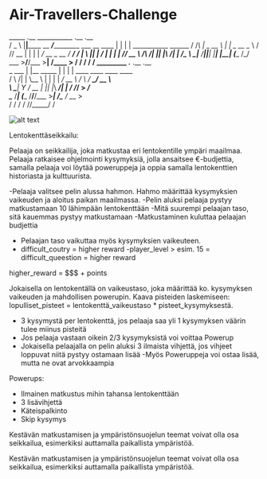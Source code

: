 # Air-Travellers-Challenge
 
   _____  .__         ___________                         .__  .__                       
  /  _  \ |__|______  \__    ___/___________ ___  __ ____ |  | |  |   ___________  ______
 /  /_\  \|  \_  __ \   |    |  \_  __ \__  \\  \/ // __ \|  | |  | _/ __ \_  __ \/  ___/
/    |    \  ||  | \/   |    |   |  | \// __ \\   /\  ___/|  |_|  |_\  ___/|  | \/\___ \ 
\____|__  /__||__|      |____|   |__|  (____  /\_/  \___  >____/____/\___  >__|  /____  >
        \/                                  \/          \/               \/           \/ 
             _________ .__           .__  .__                                            
             \_   ___ \|  |__ _____  |  | |  |   ____   ____    ____   ____              
             /    \  \/|  |  \\__  \ |  | |  | _/ __ \ /    \  / ___\_/ __ \             
             \     \___|   Y  \/ __ \|  |_|  |_\  ___/|   |  \/ /_/  >  ___/             
              \______  /___|  (____  /____/____/\___  >___|  /\___  / \___  >            
                     \/     \/     \/               \/     \//_____/      \/  


![alt text](https://i.insider.com/5ef120643f73704134751865?width=700)


Lentokenttäseikkailu:

Pelaaja on seikkailija, joka matkustaa eri lentokentille ympäri maailmaa. Pelaaja ratkaisee ohjelmointi kysymyksiä, jolla ansaitsee €-budjettia, samalla pelaaja voi löytää poweruppeja ja oppia samalla lentokenttien historiasta ja kulttuurista. 

-Pelaaja valitsee pelin alussa hahmon. Hahmo määrittää kysymyksien vaikeuden ja aloitus paikan maailmassa. 
-Pelin aluksi pelaaja pystyy matkustamaan 10 lähimpään lentokenttään
-Mitä suurempi pelaajan taso, sitä kauemmas pystyy matkustamaan
-Matkustaminen kuluttaa pelaajan budjettia
- Pelaajan taso vaikuttaa myös kysymyksien vaikeuteen.
- difficult_coutry  = higher reward
-player_level > esim. 15 = difficult_queestion = higher reward


higher_reward = $$$ + points

Jokaisella on lentokentällä on vaikeustaso, joka määrittää ko. kysymyksen vaikeuden ja mahdollisen powerupin. 
Kaava pisteiden laskemiseen: lopulliset_pisteet = lentokenttä_vaikeustaso * pisteet_kysymyksestä.
- 3 kysymystä per lentokenttä, jos pelaaja saa yli 1 kysymyksen väärin tulee miinus pisteitä
- Jos pelaaja vastaan oikein 2/3 kysymyksistä voi voittaa Powerup
- Jokaisella pelaajalla on pelin aluksi 3 ilmaista vihjettä, jos vihjeet loppuvat niitä pystyy ostamaan lisää
-Myös Poweruppeja voi ostaa lisää, mutta ne ovat arvokkaampia

Powerups:
- Ilmainen matkustus mihin tahansa lentokenttään
- 3 lisävihjettä
- Käteispalkinto
- Skip kysymys


Kestävän matkustamisen ja ympäristönsuojelun teemat voivat olla osa seikkailua, esimerkiksi auttamalla paikallista ympäristöä.


Kestävän matkustamisen ja ympäristönsuojelun teemat voivat olla osa seikkailua, esimerkiksi auttamalla paikallista ympäristöä.
